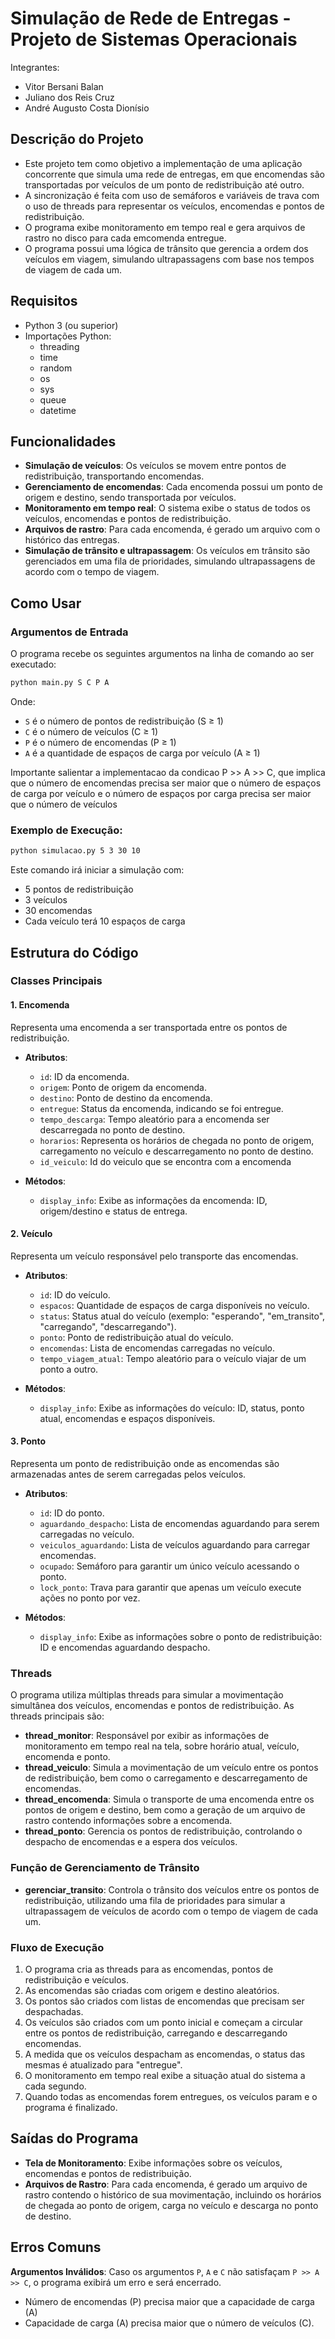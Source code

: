 # Simulação de Rede de Entregas - Projeto de Sistemas Operacionais

Integrantes:
- Vitor Bersani Balan
- Juliano dos Reis Cruz
- André Augusto Costa Dionísio

## Descrição do Projeto

- Este projeto tem como objetivo a implementação de uma aplicação concorrente que simula uma rede de entregas, em que encomendas são transportadas por veículos de um ponto de
redistribuição até outro. 
- A sincronização é feita com uso de semáforos e variáveis de trava com o uso de threads para representar os veículos, encomendas e pontos de redistribuição. 
- O programa exibe monitoramento em tempo real e gera arquivos de rastro no disco para cada emcomenda entregue.
- O programa possui uma lógica de trânsito que gerencia a ordem dos veículos em viagem, simulando ultrapassagens com base nos tempos de viagem de cada um.

## Requisitos

- Python 3 (ou superior)
- Importações Python:
  - threading
  - time
  - random
  - os
  - sys
  - queue
  - datetime

## Funcionalidades

- **Simulação de veículos**: Os veículos se movem entre pontos de redistribuição, transportando encomendas.
- **Gerenciamento de encomendas**: Cada encomenda possui um ponto de origem e destino, sendo transportada por veículos.
- **Monitoramento em tempo real**: O sistema exibe o status de todos os veículos, encomendas e pontos de redistribuição.
- **Arquivos de rastro**: Para cada encomenda, é gerado um arquivo com o histórico das entregas.
- **Simulação de trânsito e ultrapassagem**: Os veículos em trânsito são gerenciados em uma fila de prioridades, simulando ultrapassagens de acordo com o tempo de viagem.

## Como Usar

### Argumentos de Entrada

O programa recebe os seguintes argumentos na linha de comando ao ser executado:

```bash
python main.py S C P A
```

Onde:

- `S` é o número de pontos de redistribuição (S ≥ 1)
- `C` é o número de veículos (C ≥ 1)
- `P` é o número de encomendas (P ≥ 1)
- `A` é a quantidade de espaços de carga por veículo (A ≥ 1)

Importante salientar a implementacao da condicao P >> A >> C, que implica que 
o número de encomendas precisa ser maior que o número de espaços de carga por veículo
e o número de espaços por carga precisa ser maior que o número de veículos

### Exemplo de Execução:
```bash
python simulacao.py 5 3 30 10
```

Este comando irá iniciar a simulação com:

- 5 pontos de redistribuição
- 3 veículos
- 30 encomendas
- Cada veículo terá 10 espaços de carga

## Estrutura do Código

### Classes Principais

#### 1. **Encomenda**

Representa uma encomenda a ser transportada entre os pontos de redistribuição.

- **Atributos**:
  - `id`: ID da encomenda.
  - `origem`: Ponto de origem da encomenda.
  - `destino`: Ponto de destino da encomenda.
  - `entregue`: Status da encomenda, indicando se foi entregue.
  - `tempo_descarga`: Tempo aleatório para a encomenda ser descarregada no ponto de destino.
  - `horarios`: Representa os horários de chegada no ponto de origem, carregamento no veículo e descarregamento no ponto de destino.
  - `id_veiculo`: Id do veiculo que se encontra com a encomenda

- **Métodos**:
  - `display_info`: Exibe as informações da encomenda: ID, origem/destino e status de entrega.

#### 2. **Veículo**

Representa um veículo responsável pelo transporte das encomendas.

- **Atributos**:
  - `id`: ID do veículo.
  - `espacos`: Quantidade de espaços de carga disponíveis no veículo.
  - `status`: Status atual do veículo (exemplo: "esperando", "em_transito", "carregando", "descarregando").
  - `ponto`: Ponto de redistribuição atual do veículo.
  - `encomendas`: Lista de encomendas carregadas no veículo.
  - `tempo_viagem_atual`: Tempo aleatório para o veículo viajar de um ponto a outro.

- **Métodos**:
  - `display_info`: Exibe as informações do veículo: ID, status, ponto atual, encomendas e espaços disponíveis.

#### 3. **Ponto**

Representa um ponto de redistribuição onde as encomendas são armazenadas antes de serem carregadas pelos veículos.

- **Atributos**:
  - `id`: ID do ponto.
  - `aguardando_despacho`: Lista de encomendas aguardando para serem carregadas no veículo.
  - `veiculos_aguardando`: Lista de veículos aguardando para carregar encomendas.
  - `ocupado`: Semáforo para garantir um único veículo acessando o ponto.
  - `lock_ponto`: Trava para garantir que apenas um veículo execute ações no ponto por vez.

- **Métodos**:
  - `display_info`: Exibe as informações sobre o ponto de redistribuição: ID e encomendas aguardando despacho.

### Threads

O programa utiliza múltiplas threads para simular a movimentação simultânea dos veículos, encomendas e pontos de redistribuição. As threads principais são:

- **thread_monitor**: Responsável por exibir as informações de monitoramento em tempo real na tela, sobre horário atual, veículo, encomenda e ponto.
- **thread_veiculo**: Simula a movimentação de um veículo entre os pontos de redistribuição, bem como o carregamento e descarregamento de encomendas.
- **thread_encomenda**: Simula o transporte de uma encomenda entre os pontos de origem e destino, bem como a geração de um arquivo de rastro contendo informações sobre a encomenda.
- **thread_ponto**: Gerencia os pontos de redistribuição, controlando o despacho de encomendas e a espera dos veículos.

### Função de Gerenciamento de Trânsito

- **gerenciar_transito**: Controla o trânsito dos veículos entre os pontos de redistribuição, utilizando uma fila de prioridades para simular a ultrapassagem de veículos de acordo com o tempo de viagem de cada um.

### Fluxo de Execução

1. O programa cria as threads para as encomendas, pontos de redistribuição e veículos.
2. As encomendas são criadas com origem e destino aleatórios.
3. Os pontos são criados com listas de encomendas que precisam ser despachadas.
4. Os veículos são criados com um ponto inicial e começam a circular entre os pontos de redistribuição, carregando e descarregando encomendas.
5. A medida que os veículos despacham as encomendas, o status das mesmas é atualizado para "entregue".
6. O monitoramento em tempo real exibe a situação atual do sistema a cada segundo.
7. Quando todas as encomendas forem entregues, os veículos param e o programa é finalizado.

## Saídas do Programa

- **Tela de Monitoramento**: Exibe informações sobre os veículos, encomendas e pontos de redistribuição.
- **Arquivos de Rastro**: Para cada encomenda, é gerado um arquivo de rastro contendo o histórico de sua movimentação, incluindo os horários de chegada ao ponto de origem, carga no veículo e descarga no ponto de destino.

## Erros Comuns

**Argumentos Inválidos**: Caso os argumentos `P`, `A` e `C` não satisfaçam `P >> A >> C`, o programa exibirá um erro e será encerrado. 
- Número de encomendas (P) precisa maior que a capacidade de carga (A)
- Capacidade de carga (A) precisa maior que o número de veículos (C).

